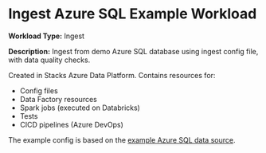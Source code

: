 # Ingest Azure SQL Example Workload

__Workload Type:__ Ingest

__Description:__ Ingest from demo Azure SQL database using ingest config file, with data quality checks.

Created in Stacks Azure Data Platform. Contains resources for:

* Config files
* Data Factory resources
* Spark jobs (executed on Databricks)
* Tests
* CICD pipelines (Azure DevOps)

The example config is based on the [example Azure SQL data source](../../../docs/workloads/azure/data/getting_started/example_data_source.md).

